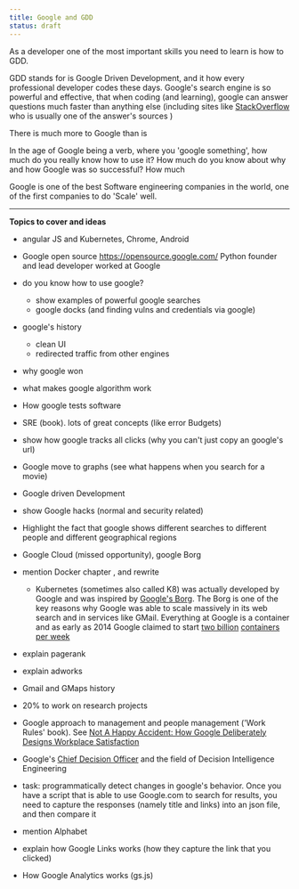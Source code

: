 ```yaml
---
title: Google and GDD
status: draft
---
```


As a developer one of the most important skills you need to learn is how to GDD.

GDD stands for is Google Driven Development, and it how every professional developer codes these days. Google's search engine is so powerful and effective, that when coding (and learning), google can answer questions much faster than anything else (including sites like [StackOverflow](https://stackoverflow.com) who is usually one of the answer's sources )

There is much more to Google than is 


In the age of Google being a verb, where you 'google something', how much do you really know how to use it? How much do you know about why and how Google was so successful? How much  

Google is one of the best Software engineering companies in the world, one of the first companies to do 'Scale' well. 


---

**Topics to cover and ideas**
 
 - angular JS and Kubernetes, Chrome, Android
 - Google open source https://opensource.google.com/   Python founder and lead developer worked at Google
 - do you know how to use google?
    - show examples of powerful google searches
    - google docks (and finding vulns and credentials via google)
 - google's history 
    - clean UI
    - redirected traffic from other engines
 - why google won
 - what makes google algorithm work
 - How google tests software
 - SRE (book). lots of great concepts (like error Budgets)
 - show how google tracks all clicks (why you can't just copy an google's url)

 - Google move to graphs (see what happens when you search for a movie)
 - Google driven Development
 - show Google hacks (normal and security related)
 - Highlight the fact that google shows different searches to different people and different geographical regions
- Google Cloud (missed opportunity), google Borg

- mention Docker chapter , and rewrite 
   - Kubernetes (sometimes also called K8) was actually developed by Google and was inspired by [Google's Borg](https://ai.google/research/pubs/pub43438). The Borg is one of the key reasons why Google was able to scale massively in its web search and in services like GMail. Everything at Google is a container and as early as 2014 Google claimed to start [two billion](https://www.theregister.co.uk/2014/05/23/google_containerization_two_billion/) [containers per week](https://cloud.google.com/containers/)
- explain pagerank    
- explain adworks
- Gmail and GMaps history
- 20% to work on research projects
- Google approach to management and people management ('Work Rules' book). See [Not A Happy Accident: How Google Deliberately Designs Workplace Satisfaction](https://www.fastcompany.com/3007268/not-happy-accident-how-google-deliberately-designs-workplace-satisfaction)
- Google's [Chief Decision Officer](https://www.fastcompany.com/90203073/why-google-defined-a-new-discipline-to-help-humans-make-decisions) and the field of Decision Intelligence Engineering

- task: programmatically detect changes in google's behavior. Once you have a script that is able to use Google.com to search for results, you need to capture the responses (namely title and links) into an json file, and then compare it
- mention Alphabet
- explain how Google Links works (how they capture the link that you clicked)
- How Google Analytics works (gs.js)

